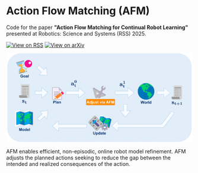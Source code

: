 # Action Flow Matching (AFM)

Code for the paper **"Action Flow Matching for Continual Robot Learning"** presented at Robotics: Science and Systems (RSS) 2025.

[![View on RSS](https://img.shields.io/badge/Read%20Paper-RSS-blue?logo=robotics&style=flat)](https://roboticsconference.org/program/papers/26/)
[![View on arXiv](https://img.shields.io/badge/Read%20Paper-arXiv%3A2504.18471-red?logo=arxiv&style=flat)](https://arxiv.org/abs/2504.18471)

![Overview](./assets/overview.jpg)

AFM enables efficient, non-episodic, online robot model refinement. AFM adjusts the planned actions seeking to reduce the gap between the intended and realized consequences of the action.

